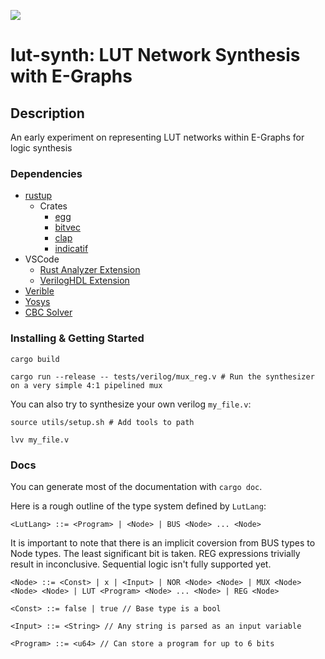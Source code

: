 ![](https://github.com/matth2k/lut-synth/actions/workflows/rust.yml/badge.svg)

# lut-synth: LUT Network Synthesis with E-Graphs

## Description

An early experiment on representing LUT networks within E-Graphs for logic synthesis

### Dependencies

- [rustup](https://rustup.rs/)
  - Crates
    - [egg](https://docs.rs/egg/latest/egg/)
    - [bitvec](https://docs.rs/bitvec/latest/bitvec/)
    - [clap](https://docs.rs/clap/latest/clap/)
    - [indicatif](https://docs.rs/indicatif/latest/indicatif/)
- VSCode
  - [Rust Analyzer Extension](https://rust-analyzer.github.io/)
  - [VerilogHDL Extension](https://marketplace.visualstudio.com/items?itemName=mshr-h.VerilogHDL)
- [Verible](https://github.com/chipsalliance/verible)
- [Yosys](https://github.com/YosysHQ/yosys)
- [CBC Solver](https://github.com/coin-or/Cbc)

### Installing & Getting Started

`cargo build`

`cargo run --release -- tests/verilog/mux_reg.v # Run the synthesizer on a very simple 4:1 pipelined mux`

You can also try to synthesize your own verilog `my_file.v`:

`source utils/setup.sh # Add tools to path`

`lvv my_file.v`

### Docs

You can generate most of the documentation with `cargo doc`.

Here is a rough outline of the type system defined by `LutLang`:

`<LutLang> ::= <Program> | <Node> | BUS <Node> ... <Node>`

It is important to note that there is an implicit coversion from BUS types to Node types. The least significant bit is taken.
REG expressions trivially result in inconclusive. Sequential logic isn't fully supported yet.

`<Node> ::= <Const> | x | <Input> | NOR <Node> <Node> | MUX <Node> <Node> <Node> | LUT <Program> <Node> ... <Node> | REG <Node>`

`<Const> ::= false | true // Base type is a bool`

`<Input> ::= <String> // Any string is parsed as an input variable`

`<Program> ::= <u64> // Can store a program for up to 6 bits`
